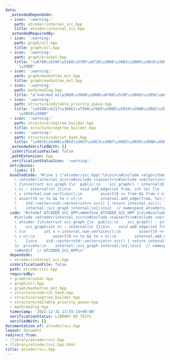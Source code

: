 ```yaml
---
data:
  _extendedDependsOn:
  - icon: ':warning:'
    path: atcoder/internal_scc.hpp
    title: atcoder/internal_scc.hpp
  _extendedRequiredBy:
  - icon: ':warning:'
    path: graph/all.hpp
    title: graph/all.hpp
  - icon: ':warning:'
    path: graph/kruskal.hpp
    title: "\u6700\u5C0F\u5168\u57DF\u6728\u306E\u30B3\u30B9\u30C8\u3092\u6C42\u3081\
      \u308B"
  - icon: ':warning:'
    path: graph/manhattan_mst.hpp
    title: graph/manhattan_mst.hpp
  - icon: ':warning:'
    path: math/modlog.hpp
    title: "a^n=b(mod m)\u3068\u306A\u308B\u6700\u5C0F\u306En\u3092\u6C42\u3081\u308B"
  - icon: ':warning:'
    path: structure/editable_priority_queue.hpp
    title: "\u914D\u5217\u306Ei\u756A\u76EE\u306E\u5024\u306B\u30A2\u30AF\u30BB\u30B9\
      \u3059\u308B"
  - icon: ':warning:'
    path: structure/segtree_builder.hpp
    title: structure/segtree_builder.hpp
  - icon: ':warning:'
    path: structure/zobrist_hash.hpp
    title: "\u96C6\u5408\u3092\u30CF\u30C3\u30B7\u30E5\u3059\u308B\u69CB\u9020\u4F53"
  _extendedVerifiedWith: []
  _isVerificationFailed: false
  _pathExtension: hpp
  _verificationStatusIcon: ':warning:'
  attributes:
    links: []
  bundledCode: "#line 1 \"atcoder/scc.hpp\"\n\n\n\n#include <algorithm>\n#include\
    \ <atcoder/internal_scc>\n#include <cassert>\n#include <vector>\n\nnamespace atcoder\
    \ {\n\nstruct scc_graph {\n  public:\n    scc_graph() : internal(0) {}\n    scc_graph(int\
    \ n) : internal(n) {}\n\n    void add_edge(int from, int to) {\n        int n\
    \ = internal.num_vertices();\n        assert(0 <= from && from < n);\n       \
    \ assert(0 <= to && to < n);\n        internal.add_edge(from, to);\n    }\n\n\
    \    std::vector<std::vector<int>> scc() { return internal.scc(); }\n\n  private:\n\
    \    internal::scc_graph internal;\n};\n\n}  // namespace atcoder\n\n\n"
  code: "#ifndef ATCODER_SCC_HPP\n#define ATCODER_SCC_HPP 1\n\n#include <algorithm>\n\
    #include <atcoder/internal_scc>\n#include <cassert>\n#include <vector>\n\nnamespace\
    \ atcoder {\n\nstruct scc_graph {\n  public:\n    scc_graph() : internal(0) {}\n\
    \    scc_graph(int n) : internal(n) {}\n\n    void add_edge(int from, int to)\
    \ {\n        int n = internal.num_vertices();\n        assert(0 <= from && from\
    \ < n);\n        assert(0 <= to && to < n);\n        internal.add_edge(from, to);\n\
    \    }\n\n    std::vector<std::vector<int>> scc() { return internal.scc(); }\n\
    \n  private:\n    internal::scc_graph internal;\n};\n\n}  // namespace atcoder\n\
    \n#endif  // ATCODER_SCC_HPP\n"
  dependsOn:
  - atcoder/internal_scc.hpp
  isVerificationFile: false
  path: atcoder/scc.hpp
  requiredBy:
  - graph/kruskal.hpp
  - graph/all.hpp
  - graph/manhattan_mst.hpp
  - structure/zobrist_hash.hpp
  - structure/segtree_builder.hpp
  - structure/editable_priority_queue.hpp
  - math/modlog.hpp
  timestamp: '2022-12-31 13:55:15+09:00'
  verificationStatus: LIBRARY_NO_TESTS
  verifiedWith: []
documentation_of: atcoder/scc.hpp
layout: document
redirect_from:
- /library/atcoder/scc.hpp
- /library/atcoder/scc.hpp.html
title: atcoder/scc.hpp
---
```

